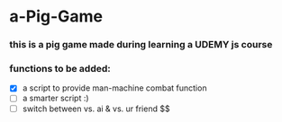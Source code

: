 # a-Pig-Game

### this is a pig game made during learning a UDEMY js course

### functions to be added:

- [x] a script to provide man-machine combat function
- [ ] a smarter script :)
- [ ] switch between vs. ai & vs. ur friend
$$
